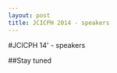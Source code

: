 ```yaml
---
layout: post
title: JCICPH 2014 - speakers
---
```

#JCICPH 14' - speakers


##Stay tuned
<!--
_Name &amp; Title, Company_




<h2> Keynote - To be announced - Stay tuned</h2>

_Name &amp; Title, Company_



<h2> Exciting speaker - To be announced </h2>

_Name &amp; Title, Company_


<h2> Exciting speaker - To be announced</h2>

_Name &amp; Title, Company_


-->
